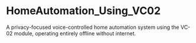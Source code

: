 # HomeAutomation_Using_VC02
 A privacy-focused voice-controlled home automation system using the VC-02 module, operating entirely offline without internet.
